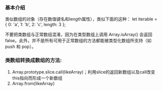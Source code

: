 ### 基本介绍
类似数组的对象（存在数值键名和length属性），类似下面的这种：
let iterable = {
  0: 'a',
  1: 'b',
  2: 'c',
  length: 3
};

不要把类数组与正常数组混淆，因为在类型数组上调用  Array.isArray()  会返回false。此外，并不是所有可用于正常数组的方法都能被类型化数组所支持（如 push 和 pop）。


### 类数组转换成数组的方法:
1. Array.prototype.slice.call(likeArray)；利用slice的返回新数组以及call改变this指向而形成一个新数组
2. Array.from(likeArray)

